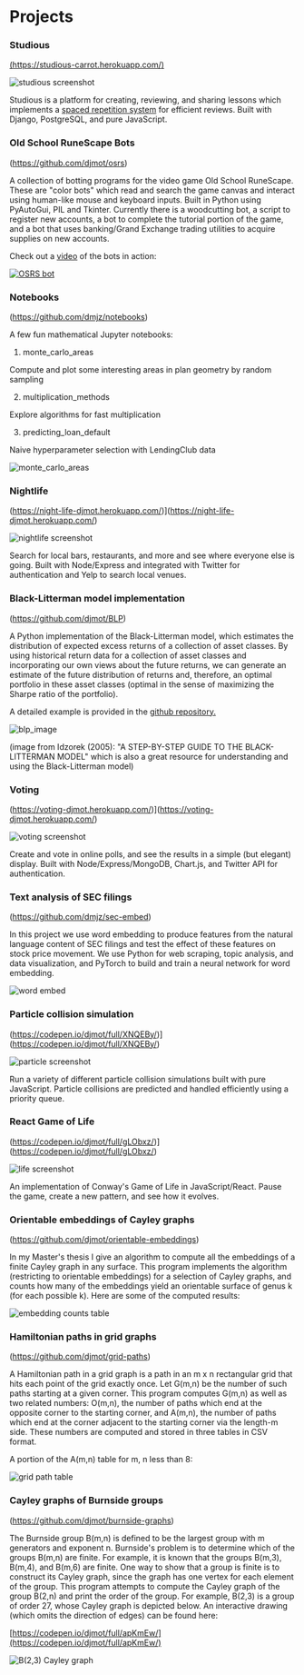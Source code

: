 # Projects

### Studious

[(https://studious-carrot.herokuapp.com/)](https://studious-carrot.herokuapp.com/)

![studious screenshot](/images/studious.png)

Studious is a platform for creating, reviewing, and sharing lessons which implements a [spaced repetition system](https://knowledge.wanikani.com/wanikani/srs/) for efficient reviews.
Built with Django, PostgreSQL, and pure JavaScript.



### Old School RuneScape Bots

(https://github.com/djmot/osrs)

A collection of botting programs for the video game Old School RuneScape. These are "color bots" which read and search the game canvas and interact using human-like mouse and keyboard inputs. Built in Python using PyAutoGui, PIL and Tkinter. Currently there is a woodcutting bot, a script to register new accounts, a bot to complete the tutorial portion of the game, and a bot that uses banking/Grand Exchange trading utilities to acquire supplies on new accounts.

Check out a [video](https://www.youtube.com/watch?v=kuUoJRoRcMU "osrs demo") of the bots in action:

[![OSRS bot](/images/osrsbot.png)](https://www.youtube.com/watch?v=kuUoJRoRcMU "osrs demo")



### Notebooks

(https://github.com/dmjz/notebooks)

A few fun mathematical Jupyter notebooks:

1. monte_carlo_areas

Compute and plot some interesting areas in plan geometry by random sampling

2. multiplication_methods

Explore algorithms for fast multiplication

3. predicting_loan_default

Naive hyperparameter selection with LendingClub data

![monte_carlo_areas](/images/mandelbrot.png)



### Nightlife 

(https://night-life-djmot.herokuapp.com/)](https://night-life-djmot.herokuapp.com/)

![nightlife screenshot](/images/nightlife1.png)

Search for local bars, restaurants, and more and see where everyone else is going. Built with Node/Express and integrated with Twitter for authentication and Yelp to search local venues.



### Black-Litterman model implementation

(https://github.com/djmot/BLP)

A Python implementation of the Black-Litterman model, which estimates the distribution of expected excess returns of a collection of asset classes. By using historical return data for a collection of asset classes and incorporating our own views about the future returns, we can generate an estimate of the future distribution of returns and, therefore, an optimal portfolio in these asset classes (optimal in the sense of maximizing the Sharpe ratio of the portfolio).

A detailed example is provided in the [github repository.](https://github.com/djmot/BLP)

![blp_image](/images/blp.PNG)

(image from Idzorek (2005): "A STEP-BY-STEP GUIDE TO THE BLACK-LITTERMAN MODEL" which is also a great resource for understanding and using the Black-Litterman model)



### Voting 

(https://voting-djmot.herokuapp.com/)](https://voting-djmot.herokuapp.com/)

![voting screenshot](/images/voting.png)

Create and vote in online polls, and see the results in a simple (but elegant) display. Built with Node/Express/MongoDB, Chart.js, and Twitter API for authentication.



### Text analysis of SEC filings

(https://github.com/dmjz/sec-embed)

In this project we use word embedding to produce features from the natural language content of SEC filings and test the effect of these features on stock price movement. We use Python for web scraping, topic analysis, and data visualization, and PyTorch to build and train a neural network for word embedding. 

![word embed](/images/model_arch.png)



### Particle collision simulation 

(https://codepen.io/djmot/full/XNQEBy/)](https://codepen.io/djmot/full/XNQEBy/)

![particle screenshot](/images/particle.png)

Run a variety of different particle collision simulations built with pure JavaScript. Particle collisions are predicted and handled efficiently using a priority queue. 



### React Game of Life 

(https://codepen.io/djmot/full/gLObxz/)](https://codepen.io/djmot/full/gLObxz/)

![life screenshot](/images/life.png)

An implementation of Conway's Game of Life in JavaScript/React. Pause the game, create a new pattern, and see how it evolves.



### Orientable embeddings of Cayley graphs

(https://github.com/djmot/orientable-embeddings)

In my Master's thesis I give an algorithm to compute all the embeddings of a finite Cayley graph in any surface. This program implements the algorithm (restricting to orientable embeddings) for a selection of Cayley graphs, and counts how many of the embeddings yield an orientable surface of genus k (for each possible k). Here are some of the computed results: 

![embedding counts table](/images/thesistable.png)



### Hamiltonian paths in grid graphs

(https://github.com/djmot/grid-paths)

A Hamiltonian path in a grid graph is a path in an m x n rectangular grid that hits each point of the grid exactly once. Let G(m,n) be the number of such paths starting at a given corner. This program computes G(m,n) as well as two related numbers: O(m,n), the number of paths which end at the opposite corner to the starting corner, and A(m,n), the number of paths which end at the corner adjacent to the starting corner via the length-m side. These numbers are computed and stored in three tables in CSV format. 

A portion of the A(m,n) table for m, n less than 8:

![grid path table](/images/gridtable.png)



### Cayley graphs of Burnside groups

(https://github.com/djmot/burnside-graphs)

The Burnside group B(m,n) is defined to be the largest group with m generators and exponent n. Burnside's problem is to determine which of the groups B(m,n) are finite. For example, it is known that the groups B(m,3), B(m,4), and B(m,6) are finite. One way to show that a group is finite is to construct its Cayley graph, since the graph has one vertex for each element of the group. This program attempts to compute the Cayley graph of the group B(2,n) and print the order of the group. For example, B(2,3) is a group of order 27, whose Cayley graph is depicted below. An interactive drawing (which omits the direction of edges) can be found here: 

[https://codepen.io/djmot/full/apKmEw/](https://codepen.io/djmot/full/apKmEw/)

![B(2,3) Cayley graph](/images/b23graph.png)
